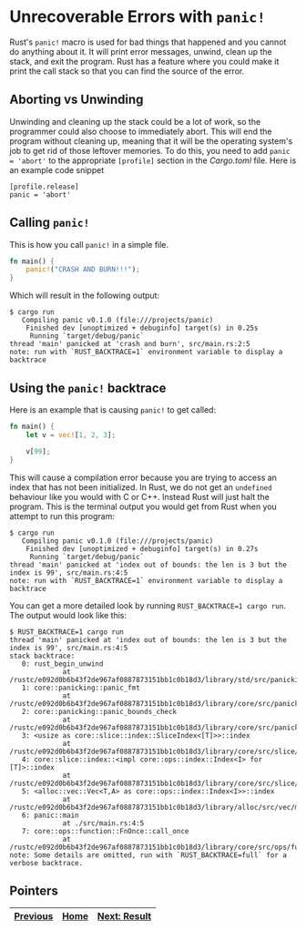 # Unrecoverable Errors with `panic!`

Rust's `panic!` macro is used for bad things that happened and you cannot do anything about it. It will print error messages, unwind, clean up the stack, and exit the  program. Rust has a feature where you could make it print the call stack so that you can find the source of the error.

## Aborting vs Unwinding
Unwinding and cleaning up the stack could be a lot of work, so the programmer could also choose to immediately abort. This will end the program without cleaning up, meaning that it will be the operating system's job to get rid of those leftover memories. To do this, you need to add `panic = 'abort'` to the appropriate `[profile]` section in the *Cargo.toml* file. Here is an example code snippet

```cargo
[profile.release]
panic = 'abort'
```

## Calling `panic!`

This is how you call `panic!` in a simple file.

```rust
fn main() {
    panic!("CRASH AND BURN!!!");
}
```

Which will result in the following output:

```
$ cargo run
   Compiling panic v0.1.0 (file:///projects/panic)
    Finished dev [unoptimized + debuginfo] target(s) in 0.25s
     Running `target/debug/panic`
thread 'main' panicked at 'crash and burn', src/main.rs:2:5
note: run with `RUST_BACKTRACE=1` environment variable to display a backtrace

```

## Using the `panic!` backtrace

Here is an example that is causing `panic!` to get called:

```rust
fn main() {
    let v = vec![1, 2, 3];

    v[99];
}
```

This will cause a compilation error because you are trying to access an index that has not been initialized. In Rust, we do not get an `undefined` behaviour like you would with C or C++. Instead Rust will just halt the program. This is the terminal output you would get from Rust when you attempt to run this program:

```
$ cargo run
   Compiling panic v0.1.0 (file:///projects/panic)
    Finished dev [unoptimized + debuginfo] target(s) in 0.27s
     Running `target/debug/panic`
thread 'main' panicked at 'index out of bounds: the len is 3 but the index is 99', src/main.rs:4:5
note: run with `RUST_BACKTRACE=1` environment variable to display a backtrace

```

You can get a more detailed look by running `RUST_BACKTRACE=1 cargo run`. The output would look like this:

```
$ RUST_BACKTRACE=1 cargo run
thread 'main' panicked at 'index out of bounds: the len is 3 but the index is 99', src/main.rs:4:5
stack backtrace:
   0: rust_begin_unwind
             at /rustc/e092d0b6b43f2de967af0887873151bb1c0b18d3/library/std/src/panicking.rs:584:5
   1: core::panicking::panic_fmt
             at /rustc/e092d0b6b43f2de967af0887873151bb1c0b18d3/library/core/src/panicking.rs:142:14
   2: core::panicking::panic_bounds_check
             at /rustc/e092d0b6b43f2de967af0887873151bb1c0b18d3/library/core/src/panicking.rs:84:5
   3: <usize as core::slice::index::SliceIndex<[T]>>::index
             at /rustc/e092d0b6b43f2de967af0887873151bb1c0b18d3/library/core/src/slice/index.rs:242:10
   4: core::slice::index::<impl core::ops::index::Index<I> for [T]>::index
             at /rustc/e092d0b6b43f2de967af0887873151bb1c0b18d3/library/core/src/slice/index.rs:18:9
   5: <alloc::vec::Vec<T,A> as core::ops::index::Index<I>>::index
             at /rustc/e092d0b6b43f2de967af0887873151bb1c0b18d3/library/alloc/src/vec/mod.rs:2591:9
   6: panic::main
             at ./src/main.rs:4:5
   7: core::ops::function::FnOnce::call_once
             at /rustc/e092d0b6b43f2de967af0887873151bb1c0b18d3/library/core/src/ops/function.rs:248:5
note: Some details are omitted, run with `RUST_BACKTRACE=full` for a verbose backtrace.

```

## Pointers

| [Previous]() | [Home]() | [Next: Result](ch09_02_result.md) |
| ------------ | -------- | ---------------- |
